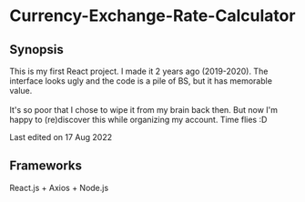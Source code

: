 # Currency-Exchange-Rate-Calculator

## Synopsis
This is my first React project. I made it 2 years ago (2019-2020). The interface looks ugly and the code is a pile of BS, but it has memorable value.
<br /><br />
It's so poor that I chose to wipe it from my brain back then. But now I'm happy to (re)discover this while organizing my account. Time flies :D

Last edited on 17 Aug 2022

## Frameworks
React.js + Axios + Node.js
